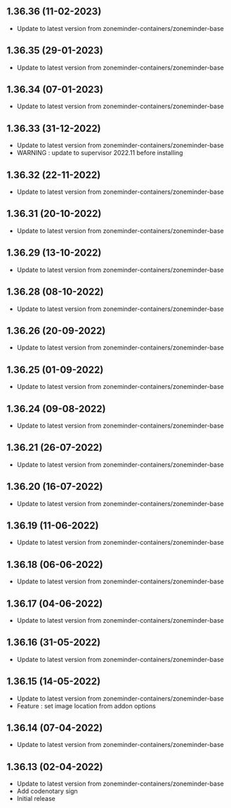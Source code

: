 
## 1.36.36 (11-02-2023)
- Update to latest version from zoneminder-containers/zoneminder-base

## 1.36.35 (29-01-2023)
- Update to latest version from zoneminder-containers/zoneminder-base

## 1.36.34 (07-01-2023)
- Update to latest version from zoneminder-containers/zoneminder-base

## 1.36.33 (31-12-2022)
- Update to latest version from zoneminder-containers/zoneminder-base
- WARNING : update to supervisor 2022.11 before installing

## 1.36.32 (22-11-2022)
- Update to latest version from zoneminder-containers/zoneminder-base

## 1.36.31 (20-10-2022)
- Update to latest version from zoneminder-containers/zoneminder-base

## 1.36.29 (13-10-2022)
- Update to latest version from zoneminder-containers/zoneminder-base

## 1.36.28 (08-10-2022)
- Update to latest version from zoneminder-containers/zoneminder-base

## 1.36.26 (20-09-2022)
- Update to latest version from zoneminder-containers/zoneminder-base

## 1.36.25 (01-09-2022)
- Update to latest version from zoneminder-containers/zoneminder-base

## 1.36.24 (09-08-2022)
- Update to latest version from zoneminder-containers/zoneminder-base

## 1.36.21 (26-07-2022)
- Update to latest version from zoneminder-containers/zoneminder-base

## 1.36.20 (16-07-2022)
- Update to latest version from zoneminder-containers/zoneminder-base

## 1.36.19 (11-06-2022)
- Update to latest version from zoneminder-containers/zoneminder-base

## 1.36.18 (06-06-2022)
- Update to latest version from zoneminder-containers/zoneminder-base

## 1.36.17 (04-06-2022)
- Update to latest version from zoneminder-containers/zoneminder-base

## 1.36.16 (31-05-2022)
- Update to latest version from zoneminder-containers/zoneminder-base

## 1.36.15 (14-05-2022)
- Update to latest version from zoneminder-containers/zoneminder-base
- Feature : set image location from addon options

## 1.36.14 (07-04-2022)
- Update to latest version from zoneminder-containers/zoneminder-base

## 1.36.13 (02-04-2022)
- Update to latest version from zoneminder-containers/zoneminder-base
- Add codenotary sign
- Initial release
